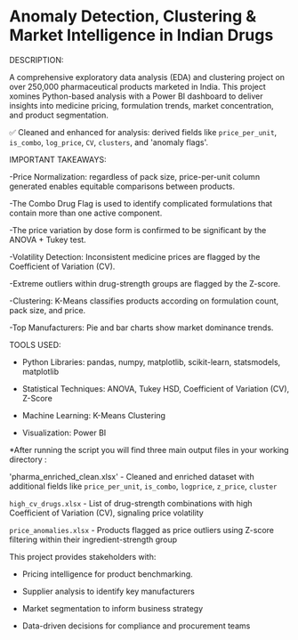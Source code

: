 # Anomaly Detection, Clustering & Market Intelligence in Indian Drugs

DESCRIPTION:


A comprehensive exploratory data analysis (EDA) and clustering project on over 250,000 pharmaceutical products marketed in India. This project xomines Python-based analysis with a Power BI dashboard to deliver insights into medicine pricing, formulation trends, market concentration, and product segmentation.


✅ Cleaned and enhanced for analysis: derived fields like `price_per_unit`, `is_combo`, `log_price`, `CV`, `clusters`, and 'anomaly flags'.


IMPORTANT TAKEAWAYS:

-Price Normalization: regardless of pack size, price-per-unit column generated enables equitable comparisons between products.

-The Combo Drug Flag is used to identify complicated formulations that contain more than one active component.

-The price variation by dose form is confirmed to be significant by the ANOVA + Tukey test.

-Volatility Detection: Inconsistent medicine prices are flagged by the Coefficient of Variation (CV).

-Extreme outliers within drug-strength groups are flagged by the Z-score.

-Clustering: K-Means classifies products according on formulation count, pack size, and price.

-Top Manufacturers: Pie and bar charts show market dominance trends.



TOOLS USED:

- Python Libraries: pandas, numpy, matplotlib, scikit-learn, statsmodels, matplotlib
  
- Statistical Techniques: ANOVA, Tukey HSD, Coefficient of Variation (CV), Z-Score
  
- Machine Learning: K-Means Clustering
  
- Visualization: Power BI

*After running the script you will find three main output files in your working directory :
                                                                                                                          
'pharma_enriched_clean.xlsx' -  Cleaned and enriched dataset with additional fields like `price_per_unit`, `is_combo`, `logprice`, `z_price`, `cluster` 

`high_cv_drugs.xlsx`         -  List of drug-strength combinations with high Coefficient of Variation (CV), signaling price volatility  

`price_anomalies.xlsx`       -  Products flagged as price outliers using Z-score filtering within their ingredient-strength group                       



This project provides stakeholders with:

- Pricing intelligence for product benchmarking.
  
- Supplier analysis to identify key manufacturers
  
- Market segmentation to inform business strategy
  
- Data-driven decisions for compliance and procurement teams
  
